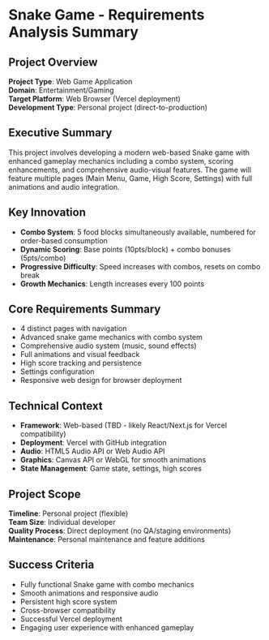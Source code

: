 # Snake Game - Requirements Analysis Summary

## Project Overview
**Project Type**: Web Game Application  
**Domain**: Entertainment/Gaming  
**Target Platform**: Web Browser (Vercel deployment)  
**Development Type**: Personal project (direct-to-production)

## Executive Summary
This project involves developing a modern web-based Snake game with enhanced gameplay mechanics including a combo system, scoring enhancements, and comprehensive audio-visual features. The game will feature multiple pages (Main Menu, Game, High Score, Settings) with full animations and audio integration.

## Key Innovation
- **Combo System**: 5 food blocks simultaneously available, numbered for order-based consumption
- **Dynamic Scoring**: Base points (10pts/block) + combo bonuses (5pts/combo)
- **Progressive Difficulty**: Speed increases with combos, resets on combo break
- **Growth Mechanics**: Length increases every 100 points

## Core Requirements Summary
- 4 distinct pages with navigation
- Advanced snake game mechanics with combo system
- Comprehensive audio system (music, sound effects)
- Full animations and visual feedback
- High score tracking and persistence
- Settings configuration
- Responsive web design for browser deployment

## Technical Context
- **Framework**: Web-based (TBD - likely React/Next.js for Vercel compatibility)
- **Deployment**: Vercel with GitHub integration
- **Audio**: HTML5 Audio API or Web Audio API
- **Graphics**: Canvas API or WebGL for smooth animations
- **State Management**: Game state, settings, high scores

## Project Scope
**Timeline**: Personal project (flexible)  
**Team Size**: Individual developer  
**Quality Process**: Direct deployment (no QA/staging environments)  
**Maintenance**: Personal maintenance and feature additions

## Success Criteria
- Fully functional Snake game with combo mechanics
- Smooth animations and responsive audio
- Persistent high score system
- Cross-browser compatibility
- Successful Vercel deployment
- Engaging user experience with enhanced gameplay